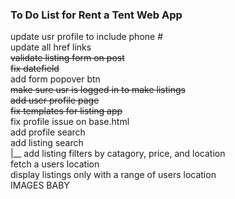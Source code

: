 ### To Do List for Rent a Tent Web App  


update usr profile to include phone #  
update all href links  
~~validate listing form on post~~  
~~fix datefield~~  
add form popover btn  
~~make sure usr is logged in to make listings~~  
~~add user profile page~~  
~~fix templates for listing app~~  
fix profile issue on base.html  
add profile search  
add listing search  
       |__ add listing filters by catagory, price, and location  
fetch a users location  
display listings only with a range of users location   
IMAGES BABY  
